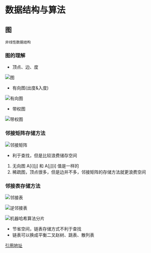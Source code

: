 # 数据结构与算法

## 图

`非线性数据结构`

### 图的理解

- 顶点、边、度

![图](https://imgkr.cn-bj.ufileos.com/bc73aa83-df52-414a-bf3d-39eff2d2fa00.png)

- 有向图(出度&入度)

![有向图](https://imgkr.cn-bj.ufileos.com/d0242c28-a1fb-4844-ab4d-229036fff3d8.png)

- 带权图

![带权图](https://imgkr.cn-bj.ufileos.com/9fb3e109-369e-48c1-90f3-fa9f2018ea57.png)

### 邻接矩阵存储方法

![邻接矩阵](https://imgkr.cn-bj.ufileos.com/37bd32c8-31f1-4fe7-a0c6-213c94836e7a.png)

- 利于查找，但是比较浪费储存空间

1. 无向图 A[i][j] 和 A[j][i] 值是一样的
2. 稀疏图，顶点很多，但是边并不多，邻接矩阵的存储方法就更浪费空间

### 邻接表存储方法

![邻接表](https://imgkr.cn-bj.ufileos.com/40805846-d5c5-4551-b37b-59a47f400807.png)

![逆邻接表](https://imgkr.cn-bj.ufileos.com/d73c4864-68f9-4da9-b9f0-798a0e8c9c73.png)

![机器哈希算法分片](https://imgkr.cn-bj.ufileos.com/b138bb92-c8ea-45e9-bd48-07a070a361d3.png)

- 节省空间，链表存储方式不利于查找
- 链表可以换成平衡二叉赵树、跳表、散列表

[引用地址](https://time.geekbang.org/column/article/70537)